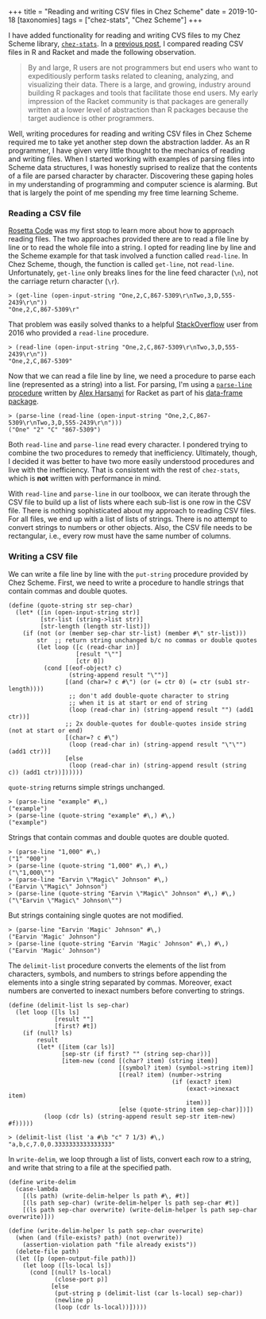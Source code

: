 +++
title = "Reading and writing CSV files in Chez Scheme"
date = 2019-10-18
[taxonomies]
tags = ["chez-stats", "Chez Scheme"]
+++

I have added functionality for reading and writing CVS files to my Chez Scheme library, [`chez-stats`](https://github.com/hinkelman/chez-stats). In a [previous post](/post/reading-csv-files-in-r-and-racket/), I compared reading CSV files in R and Racket and made the following observation.

<!-- more -->

> By and large, R users are not programmers but end users who want to expeditiously perform tasks related to cleaning, analyzing, and visualizing their data. There is a large, and growing, industry around building R packages and tools that facilitate those end users. My early impression of the Racket community is that packages are generally written at a lower level of abstraction than R packages because the target audience is other programmers.

Well, writing procedures for reading and writing CSV files in Chez Scheme required me to take yet another step down the abstraction ladder. As an R programmer, I have given very little thought to the mechanics of reading and writing files. When I started working with examples of parsing files into Scheme data structures, I was honestly suprised to realize that the contents of a file are parsed character by character. Discovering these gaping holes in my understanding of programming and computer science is alarming. But that is largely the point of me spending my free time learning Scheme. 

### Reading a CSV file

[Rosetta Code](http://rosettacode.org/wiki/Category:Programming_Tasks) was my first stop to learn more about how to approach reading files. The two approaches provided there are to read a file line by line or to read the whole file into a string. I opted for reading line by line and the Scheme example for that task involved a function called `read-line`. In Chez Scheme, though, the function is called `get-line`, not `read-line`. Unfortunately, `get-line` only breaks lines for the line feed character (`\n`), not the carriage return character (`\r`).

```
> (get-line (open-input-string "One,2,C,867-5309\r\nTwo,3,D,555-2439\r\n"))
"One,2,C,867-5309\r"
```

That problem was easily solved thanks to a helpful [StackOverflow](https://stackoverflow.com/questions/37858083/how-to-read-a-line-of-input-in-chez-scheme) user from 2016 who provided a `read-line` procedure.

```
> (read-line (open-input-string "One,2,C,867-5309\r\nTwo,3,D,555-2439\r\n"))
"One,2,C,867-5309"
```

Now that we can read a file line by line, we need a procedure to parse each line (represented as a string) into a list. For parsing, I'm using a [`parse-line` procedure](https://github.com/alex-hhh/data-frame/blob/master/private/csv.rkt) written by [Alex Harsanyi](https://alex-hhh.github.io/About.html) for Racket as part of his [data-frame package](https://docs.racket-lang.org/data-frame/index.html). 

```
> (parse-line (read-line (open-input-string "One,2,C,867-5309\r\nTwo,3,D,555-2439\r\n")))
("One" "2" "C" "867-5309")
```

Both `read-line` and `parse-line` read every character. I pondered trying to combine the two procedures to remedy that inefficiency. Ultimately, though, I decided it was better to have two more easily understood procedures and live with the inefficiency. That is consistent with the rest of `chez-stats`, which is **not** written with performance in mind.

With `read-line` and `parse-line` in our toolboox, we can iterate through the CSV file to build up a list of lists where each sub-list is one row in the CSV file. There is nothing sophisticated about my approach to reading CSV files. For all files, we end up with a list of lists of strings. There is no attempt to convert strings to numbers or other objects. Also, the CSV file needs to be rectangular, i.e., every row must have the same number of columns. 

### Writing a CSV file

We can write a file line by line with the `put-string` procedure provided by Chez Scheme. First, we need to write a procedure to handle strings that contain commas and double quotes.

```
(define (quote-string str sep-char)
  (let* ([in (open-input-string str)]
         [str-list (string->list str)]
         [str-length (length str-list)])
    (if (not (or (member sep-char str-list) (member #\" str-list)))
        str  ;; return string unchanged b/c no commas or double quotes
        (let loop ([c (read-char in)]
                   [result "\""]
                   [ctr 0])
          (cond [(eof-object? c)
                 (string-append result "\"")]
                [(and (char=? c #\") (or (= ctr 0) (= ctr (sub1 str-length))))
                 ;; don't add double-quote character to string
                 ;; when it is at start or end of string
                 (loop (read-char in) (string-append result "") (add1 ctr))]
                ;; 2x double-quotes for double-quotes inside string (not at start or end)
                [(char=? c #\")
                 (loop (read-char in) (string-append result "\"\"") (add1 ctr))]
                [else
                 (loop (read-char in) (string-append result (string c)) (add1 ctr))])))))
```

`quote-string` returns simple strings unchanged.

```
> (parse-line "example" #\,)
("example")
> (parse-line (quote-string "example" #\,) #\,)
("example")
```

Strings that contain commas and double quotes are double quoted.

```
> (parse-line "1,000" #\,)
("1" "000")
> (parse-line (quote-string "1,000" #\,) #\,)
("\"1,000\"")
> (parse-line "Earvin \"Magic\" Johnson" #\,)
("Earvin \"Magic\" Johnson")
> (parse-line (quote-string "Earvin \"Magic\" Johnson" #\,) #\,)
("\"Earvin \"Magic\" Johnson\"")
```

But strings containing single quotes are not modified.

```
> (parse-line "Earvin 'Magic' Johnson" #\,)
("Earvin 'Magic' Johnson")
> (parse-line (quote-string "Earvin 'Magic' Johnson" #\,) #\,)
("Earvin 'Magic' Johnson")
```

The `delimit-list` procedure converts the elements of the list from characters, symbols, and numbers to strings before appending the elements into a single string separated by commas. Moreover, exact numbers are converted to inexact numbers before converting to strings.

```
(define (delimit-list ls sep-char)
  (let loop ([ls ls]
             [result ""]
             [first? #t])
    (if (null? ls)
        result
        (let* ([item (car ls)]
               [sep-str (if first? "" (string sep-char))]
               [item-new (cond [(char? item) (string item)]
                               [(symbol? item) (symbol->string item)]
                               [(real? item) (number->string
                                              (if (exact? item)
                                                  (exact->inexact item)
                                                  item))]
                               [else (quote-string item sep-char)])])
          (loop (cdr ls) (string-append result sep-str item-new) #f)))))
```

```
> (delimit-list (list 'a #\b "c" 7 1/3) #\,)
"a,b,c,7.0,0.3333333333333333"
```

In `write-delim`, we loop through a list of lists, convert each row to a string, and write that string to a file at the specified path. 

```
(define write-delim
  (case-lambda
    [(ls path) (write-delim-helper ls path #\, #t)]
    [(ls path sep-char) (write-delim-helper ls path sep-char #t)]
    [(ls path sep-char overwrite) (write-delim-helper ls path sep-char overwrite)]))

(define (write-delim-helper ls path sep-char overwrite)
  (when (and (file-exists? path) (not overwrite))
    (assertion-violation path "file already exists"))
  (delete-file path)
  (let ([p (open-output-file path)])
    (let loop ([ls-local ls])
      (cond [(null? ls-local)
             (close-port p)]
            [else
             (put-string p (delimit-list (car ls-local) sep-char))
             (newline p)
             (loop (cdr ls-local))]))))
```


